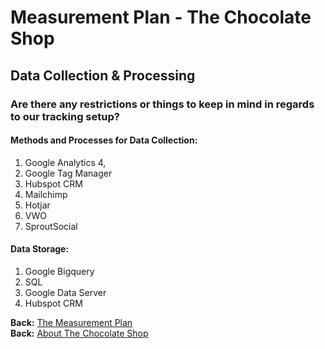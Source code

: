 # Measurement Plan - The Chocolate Shop

## Data Collection & Processing

### Are there any restrictions or things to keep in mind in regards to our tracking setup?

#### Methods and Processes for Data Collection: 

1. Google Analytics 4, 
2. Google Tag Manager
3. Hubspot CRM
4. Mailchimp
5. Hotjar
6. VWO
7. SproutSocial

   
#### Data Storage: 

1. Google Bigquery
2. SQL
3. Google Data Server
4. Hubspot CRM

**Back:** [The Measurement Plan](https://github.com/dipalit/The-Chocolate-Shop/tree/Overview---Measurement-Plan)  
**Back:** [About The Chocolate Shop](https://github.com/dipalit/The-Chocolate-Shop/tree/main)   



